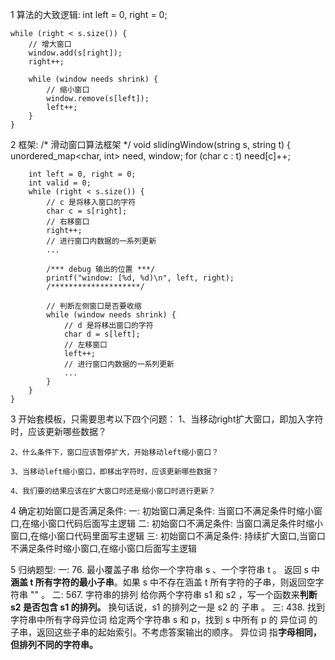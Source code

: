 1 算法的大致逻辑:
    int left = 0, right = 0;

    while (right < s.size()) {
        // 增大窗口
        window.add(s[right]);
        right++;

        while (window needs shrink) {
            // 缩小窗口
            window.remove(s[left]);
            left++;
        }
    }

2 框架:
    /* 滑动窗口算法框架 */
    void slidingWindow(string s, string t) {
        unordered_map<char, int> need, window;
        for (char c : t) need[c]++;

        int left = 0, right = 0;
        int valid = 0; 
        while (right < s.size()) {
            // c 是将移入窗口的字符
            char c = s[right];
            // 右移窗口
            right++;
            // 进行窗口内数据的一系列更新
            ...

            /*** debug 输出的位置 ***/
            printf("window: [%d, %d)\n", left, right);
            /********************/

            // 判断左侧窗口是否要收缩
            while (window needs shrink) {
                // d 是将移出窗口的字符
                char d = s[left];
                // 左移窗口
                left++;
                // 进行窗口内数据的一系列更新
                ...
            }
        }
    }

3 开始套模板，只需要思考以下四个问题：
    1、当移动right扩大窗口，即加入字符时，应该更新哪些数据？

    2、什么条件下，窗口应该暂停扩大，开始移动left缩小窗口？

    3、当移动left缩小窗口，即移出字符时，应该更新哪些数据？

    4、我们要的结果应该在扩大窗口时还是缩小窗口时进行更新？

4 确定初始窗口是否满足条件:
    一: 初始窗口满足条件: 当窗口不满足条件时缩小窗口,在缩小窗口代码后面写主逻辑
    二: 初始窗口不满足条件: 当窗口满足条件时缩小窗口,在缩小窗口代码里面写主逻辑
    三: 初始窗口不满足条件: 持续扩大窗口,当窗口不满足条件时缩小窗口,在缩小窗口后面写主逻辑

5 归纳题型:
    一: 76. 最小覆盖子串
        给你一个字符串 s 、一个字符串 t 。
        返回 s 中**涵盖 t 所有字符的最小子串**。如果 s 中不存在涵盖 t 所有字符的子串，则返回空字符串 "" 。
    二: 567. 字符串的排列
        给你两个字符串 s1 和 s2 ，写一个函数来**判断 s2 是否包含 s1 的排列。**
        换句话说，s1 的排列之一是 s2 的 子串 。
    三: 438. 找到字符串中所有字母异位词
        给定两个字符串 s 和 p，找到 s 中所有 p 的 异位词 的子串，返回这些子串的起始索引。不考虑答案输出的顺序。
        异位词 指**字母相同，但排列不同的字符串。**


